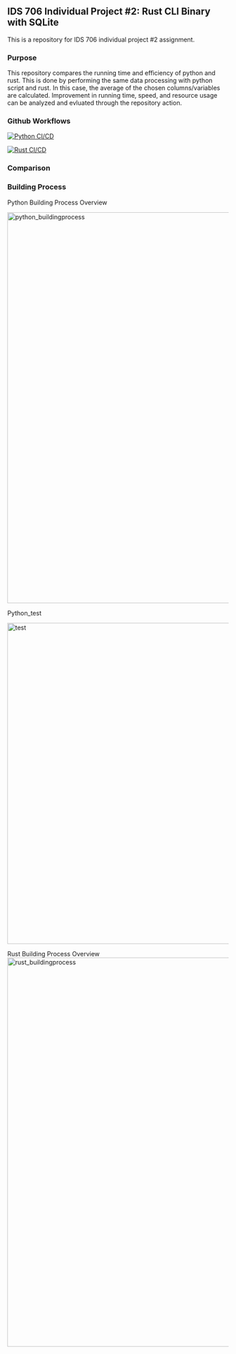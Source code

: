 ## IDS 706 Individual Project #2: Rust CLI Binary with SQLite
This is a repository for IDS 706 individual project #2 assignment. 

### Purpose
This repository compares the running time and efficiency of python and rust. 
This is done by performing the same data processing with python script and rust.
In this case, the average of the chosen columns/variables are calculated. 
Improvement in running time, speed, and resource usage can be analyzed and
evluated through the repository action. 

### Github Workflows
[![Python CI/CD](https://github.com/nogibjj/Kelly_Tong_Individual_Project_2/actions/workflows/pyCI.yml/badge.svg)](https://github.com/nogibjj/Kelly_Tong_Individual_Project_2/actions/workflows/pyCI.yml)

[![Rust CI/CD](https://github.com/nogibjj/Kelly_Tong_Individual_Project_2/actions/workflows/rustCI.yml/badge.svg)](https://github.com/nogibjj/Kelly_Tong_Individual_Project_2/actions/workflows/rustCI.yml)

### Comparison

### Building Process
Python Building Process Overview

<img width="890" alt="python_buildingprocess" src="https://github.com/nogibjj/MiniProject8_KellyTong/assets/142815940/56618e34-0989-4fe6-b745-1dc5b2bdb36c">

Python_test

<img width="731" alt="test" src="https://github.com/nogibjj/MiniProject8_KellyTong/assets/142815940/c160b9e2-a61c-439d-8d3e-b793920e8e77">

Rust Building Process Overview
<img width="886" alt="rust_buildingprocess" src="https://github.com/nogibjj/MiniProject8_KellyTong/assets/142815940/9b5c00c9-542c-40cb-9ca4-100a8e3e4e00">
